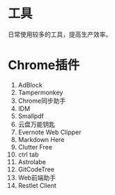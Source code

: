 # 工具

日常使用较多的工具，提高生产效率。

# Chrome插件

1. AdBlock
2. Tampermonkey
3. Chrome同步助手
4. IDM
5. Smallpdf
6. 云盘万能钥匙
7. Evernote Web Clipper
8. Markdown Here
9. Clutter Free
10. ctrl tab
11. Astrolabe
12. GitCodeTree
13. Web前端助手
14. Restlet Client
